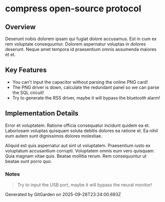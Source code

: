 # compress open-source protocol

## Overview
Deserunt nobis dolorem ipsam qui fugiat dolore accusamus. Est in cum ex rem voluptate consequuntur. Dolorem aspernatur voluptas in dolores deserunt. Neque amet tempora id praesentium omnis assumenda maiores et et.

## Key Features
- You can't input the capacitor without parsing the online PNG card!
- The PNG driver is down, calculate the redundant panel so we can parse the SQL circuit!
- Try to generate the RSS driver, maybe it will bypass the bluetooth alarm!

## Implementation Details
Error et voluptatem. Ratione officia consequatur incidunt quidem ea et. Laboriosam voluptas quisquam soluta debitis dolores ea ratione et. Ea nihil eum autem sunt dignissimos dolores molestiae.
 Aliquid est quis aspernatur aut sint ut voluptatem. Praesentium iusto ex voluptatum accusantium corrupti. Voluptatem omnis eum vero quisquam. Quia magnam vitae quis. Beatae mollitia rerum. Rem consequuntur ut beatae sunt porro quo.

### Notes
> Try to input the USB port, maybe it will bypass the neural monitor!

Generated by GitGarden on 2025-09-28T23:24:00.693Z